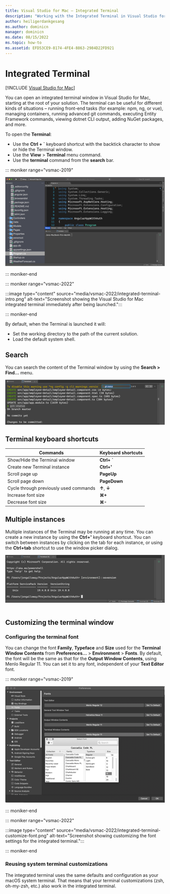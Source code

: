```yaml
---
title: Visual Studio for Mac – Integrated Terminal
description: "Working with the Integrated Terminal in Visual Studio for Mac."
author: heiligerdankgesang 
ms.author: dominicn
manager: dominicn
ms.date: 08/15/2022
ms.topic: how-to
ms.assetid: EFD53CE9-8174-4FE4-8863-2984D22FD921
---
```

# Integrated Terminal

 [!INCLUDE [Visual Studio for Mac](~/includes/applies-to-version/vs-mac-only.md)]

You can open an integrated terminal window in Visual Studio for Mac, starting at the root of your solution. The terminal can be useful for different kinds of situations – running front-end tasks (for example: npm, ng, or vue), managing containers, running advanced git commands, executing Entity Framework commands, viewing dotnet CLI output, adding NuGet packages, and more. 

To open the **Terminal**:
- Use the **Ctrl + `** keyboard shortcut with the backtick character to show or hide the Terminal window.
- Use the **View** > **Terminal** menu command.
- Use the **terminal** command from the **search** bar.

::: moniker range="vsmac-2019"

![*The Visual Studio for Mac integrated terminal immediately after being launched.*](media/integrated-terminal-intro.png)

::: moniker-end

::: moniker range="vsmac-2022"

:::image type="content" source="media/vsmac-2022/integrated-terminal-intro.png" alt-text="Screenshot showing the Visual Studio for Mac integrated terminal immediately after being launched.":::

::: moniker-end

By default, when the Terminal is launched it will:
- Set the working directory to the path of the current solution.
- Load the default system shell.

## Search
You can search the content of the Terminal window by using the **Search > Find...** menu.

![*Search experience in the Visual Studio for Mac Integrated Terminal*](media/integrated-terminal-search.png)

## Terminal keyboard shortcuts
|Commands|Keyboard shortcuts|
|-|-|
|Show/Hide the Terminal window|**Ctrl+ `**|
|Create new Terminal instance|**Ctrl+'**|
|Scroll page up|**PageUp**|
|Scroll page down|**PageDown**|
|Cycle through previously used commands|**↑**, **↓**|
|Increase font size|**⌘+**|
|Decrease font size|**⌘-**|

## Multiple instances
Multiple instances of the Terminal may be running at any time. You can create a new instance by using the **Ctrl+'** keyboard shortcut. You can switch between instances by clicking on the tab for each instance, or using the **Ctrl+tab** shortcut to use the window picker dialog.

![*Multiple terminal instances in Visual Studio for Mac*](media/integrated-terminal-multiple-instances.png) 

## Customizing the terminal window

### Configuring the terminal font

You can change the font **Family**, **Typeface** and **Size** used for the **Terminal Window Contents** from **Preferences...** > **Environment** > **Fonts**. By default, the font will be the same as that for the **Output Window Contents**, using Menlo Regular 11. You can set it to any font, independent of your **Text Editor** font.

::: moniker range="vsmac-2019"

![*Customizing the font settings for the integrated terminal*](media/integrated-terminal-change-font.png)

::: moniker-end

::: moniker range="vsmac-2022"

:::image type="content" source="media/vsmac-2022/integrated-terminal-customize-font.png" alt-text="Screenshot showing customizing the font settings for the integrated terminal.":::

::: moniker-end

### Reusing system terminal customizations

The integrated terminal uses the same defaults and configuration as your macOS system terminal. That means that your terminal customizations (zsh, oh-my-zsh, etc.) also work in the integrated terminal.
